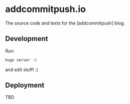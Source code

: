 # addcommitpush.io

The source code and texts for the \[addcommitpush\] blog. 


## Development

Run:

```bash
hugo server -D
```
and edit stuff! :) 


## Deployment

TBD
